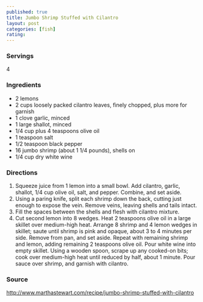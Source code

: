 ```yaml
---
published: true
title: Jumbo Shrimp Stuffed with Cilantro
layout: post
categories: [fish]
rating: 
---
```

### Servings
4

### Ingredients
- 2 lemons
- 2 cups loosely packed cilantro leaves, finely chopped, plus more for garnish
- 1 clove garlic, minced
- 1 large shallot, minced
- 1/4 cup plus 4 teaspoons olive oil
- 1 teaspoon salt
- 1/2 teaspoon black pepper
- 16 jumbo shrimp (about 1 1/4 pounds), shells on
- 1/4 cup dry white wine




### Directions
1. Squeeze juice from 1 lemon into a small bowl. Add cilantro, garlic, shallot, 1/4 cup olive oil, salt, and pepper. Combine, and set aside.
2. Using a paring knife, split each shrimp down the back, cutting just enough to expose the vein. Remove veins, leaving shells and tails intact.
3. Fill the spaces between the shells and flesh with cilantro mixture.
4. Cut second lemon into 8 wedges. Heat 2 teaspoons olive oil in a large skillet over medium-high heat. Arrange 8 shrimp and 4 lemon wedges in skillet; saute until shrimp is pink and opaque, about 3 to 4 minutes per side. Remove from pan, and set aside. Repeat with remaining shrimp and lemon, adding remaining 2 teaspoons olive oil. Pour white wine into empty skillet. Using a wooden spoon, scrape up any cooked-on bits; cook over medium-high heat until reduced by half, about 1 minute. Pour sauce over shrimp, and garnish with cilantro.

### Source
<a href="http://www.marthastewart.com/recipe/jumbo-shrimp-stuffed-with-cilantro" target="new">http://www.marthastewart.com/recipe/jumbo-shrimp-stuffed-with-cilantro</a>
